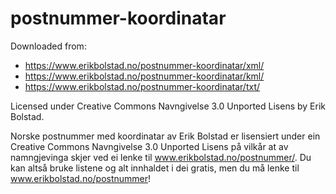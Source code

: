 # postnummer-koordinatar

Downloaded from:
- https://www.erikbolstad.no/postnummer-koordinatar/xml/
- https://www.erikbolstad.no/postnummer-koordinatar/kml/
- https://www.erikbolstad.no/postnummer-koordinatar/txt/

Licensed under Creative Commons Navngivelse 3.0 Unported Lisens by Erik Bolstad.

Norske postnummer med koordinatar av Erik Bolstad er lisensiert under ein Creative Commons Navngivelse 3.0 Unported Lisens på vilkår at av namngjevinga skjer ved ei lenke til www.erikbolstad.no/postnummer/. Du kan altså bruke listene og alt innhaldet i dei gratis, men du må lenke til www.erikbolstad.no/postnummer!
